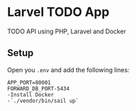 # Larvel TODO App

TODO API using PHP, Laravel and Docker

## Setup
Open you `.env` and add the following lines:
```
APP_PORT=80001
FORWARD_DB_PORT-5434
-Install Docker
-`./vendor/bin/sail up`